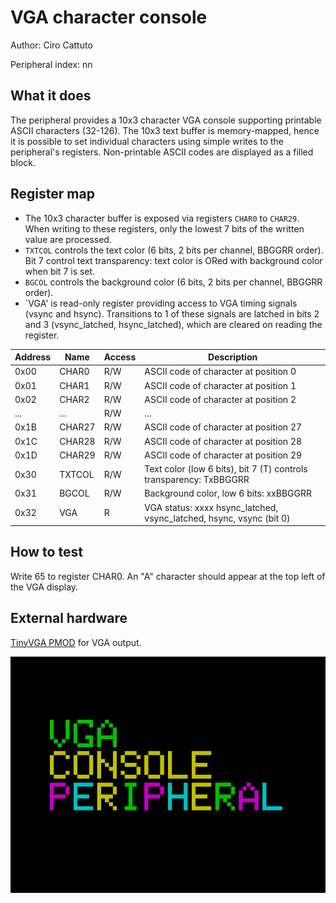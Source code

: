 <!---

This file is used to generate your project datasheet. Please fill in the information below and delete any unused
sections.

The peripheral index is the number TinyQV will use to select your peripheral.  You will pick a free
slot when raising the pull request against the main TinyQV repository, and can fill this in then.  You
also need to set this value as the PERIPHERAL_NUM in your test script.

You can also include images in this folder and reference them in the markdown. Each image must be less than
512 kb in size, and the combined size of all images must be less than 1 MB.
-->

# VGA character console

Author: Ciro Cattuto

Peripheral index: nn

## What it does

The peripheral provides a 10x3 character VGA console supporting printable ASCII characters (32-126). The 10x3 text buffer is memory-mapped, hence it is possible to set individual characters using simple writes to the peripheral's registers. Non-printable ASCII codes are displayed as a filled block.

## Register map

- The 10x3 character buffer is exposed via registers `CHAR0` to `CHAR29`. When writing to these registers, only the lowest 7 bits of the written value are processed.
- `TXTCOL` controls the text color (6 bits, 2 bits per channel, BBGGRR order). Bit 7 control text transparency: text color is ORed with background color when bit 7 is set.
- `BGCOL` controls the background color (6 bits, 2 bits per channel, BBGGRR order).
- `VGA' is read-only register providing access to VGA timing signals (vsync and hsync). Transitions to 1 of these signals are latched in bits 2 and 3 (vsync_latched, hsync_latched), which are cleared on reading the register.

| Address | Name   | Access | Description                                                         |
|---------|--------|--------|---------------------------------------------------------------------|
| 0x00    | CHAR0  | R/W    | ASCII code of character at position 0                               |
| 0x01    | CHAR1  | R/W    | ASCII code of character at position 1                               |
| 0x02    | CHAR2  | R/W    | ASCII code of character at position 2                               |
| ...     | ...    | R/W    | ...                                                                 |
| 0x1B    | CHAR27 | R/W    | ASCII code of character at position 27                              |
| 0x1C    | CHAR28 | R/W    | ASCII code of character at position 28                              |
| 0x1D    | CHAR29 | R/W    | ASCII code of character at position 29                              |
| 0x30    | TXTCOL | R/W    | Text color (low 6 bits), bit 7 (T) controls transparency: TxBBGGRR  |
| 0x31    | BGCOL  | R/W    | Background color, low 6 bits: xxBBGGRR                              |
| 0x32    | VGA    | R      | VGA status: xxxx hsync_latched, vsync_latched, hsync, vsync (bit 0) |         

## How to test

Write 65 to register CHAR0. An "A" character should appear at the top left of the VGA display.

## External hardware

[TinyVGA PMOD](https://github.com/mole99/tiny-vga) for VGA output.

![VGA console test](vga_grab.png)
